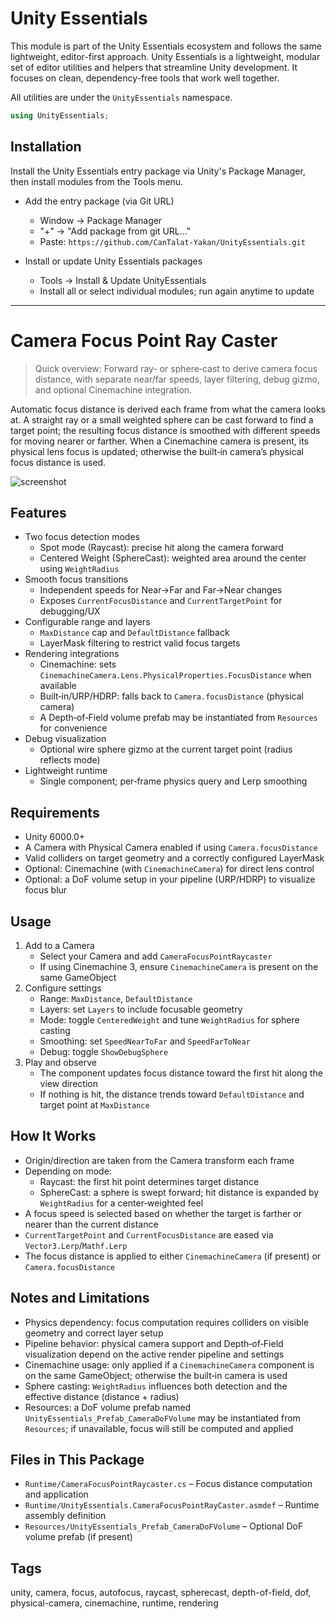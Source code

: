 # Unity Essentials

This module is part of the Unity Essentials ecosystem and follows the same lightweight, editor-first approach.
Unity Essentials is a lightweight, modular set of editor utilities and helpers that streamline Unity development. It focuses on clean, dependency-free tools that work well together.

All utilities are under the `UnityEssentials` namespace.

```csharp
using UnityEssentials;
```

## Installation

Install the Unity Essentials entry package via Unity's Package Manager, then install modules from the Tools menu.

- Add the entry package (via Git URL)
    - Window → Package Manager
    - "+" → "Add package from git URL…"
    - Paste: `https://github.com/CanTalat-Yakan/UnityEssentials.git`

- Install or update Unity Essentials packages
    - Tools → Install & Update UnityEssentials
    - Install all or select individual modules; run again anytime to update

---

# Camera Focus Point Ray Caster

> Quick overview: Forward ray- or sphere‑cast to derive camera focus distance, with separate near/far speeds, layer filtering, debug gizmo, and optional Cinemachine integration.

Automatic focus distance is derived each frame from what the camera looks at. A straight ray or a small weighted sphere can be cast forward to find a target point; the resulting focus distance is smoothed with different speeds for moving nearer or farther. When a Cinemachine camera is present, its physical lens focus is updated; otherwise the built‑in camera’s physical focus distance is used.

![screenshot](Documentation/Screenshot.png)

## Features
- Two focus detection modes
  - Spot mode (Raycast): precise hit along the camera forward
  - Centered Weight (SphereCast): weighted area around the center using `WeightRadius`
- Smooth focus transitions
  - Independent speeds for Near→Far and Far→Near changes
  - Exposes `CurrentFocusDistance` and `CurrentTargetPoint` for debugging/UX
- Configurable range and layers
  - `MaxDistance` cap and `DefaultDistance` fallback
  - LayerMask filtering to restrict valid focus targets
- Rendering integrations
  - Cinemachine: sets `CinemachineCamera.Lens.PhysicalProperties.FocusDistance` when available
  - Built‑in/URP/HDRP: falls back to `Camera.focusDistance` (physical camera)
  - A Depth‑of‑Field volume prefab may be instantiated from `Resources` for convenience
- Debug visualization
  - Optional wire sphere gizmo at the current target point (radius reflects mode)
- Lightweight runtime
  - Single component; per‑frame physics query and Lerp smoothing

## Requirements
- Unity 6000.0+
- A Camera with Physical Camera enabled if using `Camera.focusDistance`
- Valid colliders on target geometry and a correctly configured LayerMask
- Optional: Cinemachine (with `CinemachineCamera`) for direct lens control
- Optional: a DoF volume setup in your pipeline (URP/HDRP) to visualize focus blur

## Usage
1) Add to a Camera
   - Select your Camera and add `CameraFocusPointRaycaster`
   - If using Cinemachine 3, ensure `CinemachineCamera` is present on the same GameObject
2) Configure settings
   - Range: `MaxDistance`, `DefaultDistance`
   - Layers: set `Layers` to include focusable geometry
   - Mode: toggle `CenteredWeight` and tune `WeightRadius` for sphere casting
   - Smoothing: set `SpeedNearToFar` and `SpeedFarToNear`
   - Debug: toggle `ShowDebugSphere`
3) Play and observe
   - The component updates focus distance toward the first hit along the view direction
   - If nothing is hit, the distance trends toward `DefaultDistance` and target point at `MaxDistance`

## How It Works
- Origin/direction are taken from the Camera transform each frame
- Depending on mode:
  - Raycast: the first hit point determines target distance
  - SphereCast: a sphere is swept forward; hit distance is expanded by `WeightRadius` for a center‑weighted feel
- A focus speed is selected based on whether the target is farther or nearer than the current distance
- `CurrentTargetPoint` and `CurrentFocusDistance` are eased via `Vector3.Lerp`/`Mathf.Lerp`
- The focus distance is applied to either `CinemachineCamera` (if present) or `Camera.focusDistance`

## Notes and Limitations
- Physics dependency: focus computation requires colliders on visible geometry and correct layer setup
- Pipeline behavior: physical camera support and Depth‑of‑Field visualization depend on the active render pipeline and settings
- Cinemachine usage: only applied if a `CinemachineCamera` component is on the same GameObject; otherwise the built‑in camera is used
- Sphere casting: `WeightRadius` influences both detection and the effective distance (distance + radius)
- Resources: a DoF volume prefab named `UnityEssentials_Prefab_CameraDoFVolume` may be instantiated from `Resources`; if unavailable, focus will still be computed and applied

## Files in This Package
- `Runtime/CameraFocusPointRaycaster.cs` – Focus distance computation and application
- `Runtime/UnityEssentials.CameraFocusPointRayCaster.asmdef` – Runtime assembly definition
- `Resources/UnityEssentials_Prefab_CameraDoFVolume` – Optional DoF volume prefab (if present)

## Tags
unity, camera, focus, autofocus, raycast, spherecast, depth-of-field, dof, physical-camera, cinemachine, runtime, rendering
